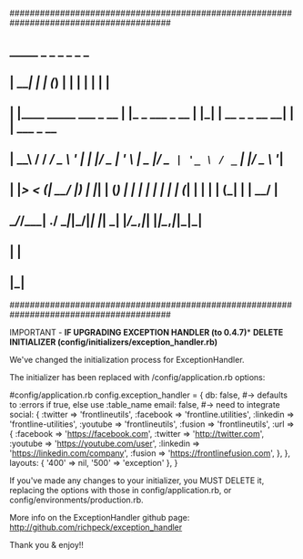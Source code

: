 ########################################################################################
##  _____                   _   _               _   _                 _ _             ##
## |  ___|                 | | (_)             | | | |               | | |            ##
## | |____  _____ ___ _ __ | |_ _  ___  _ __   | |_| | __ _ _ __   __| | | ___ _ __   ##
## |  __\ \/ / __/ _ \ '_ \| __| |/ _ \| '_ \  |  _  |/ _` | '_ \ / _` | |/ _ \ '__|  ##
## | |___>  < (_|  __/ |_) | |_| | (_) | | | | | | | | (_| | | | | (_| | |  __/ |     ##
## \____/_/\_\___\___| .__/ \__|_|\___/|_| |_| \_| |_/\__,_|_| |_|\__,_|_|\___|_|     ## 
##                   | |                                                              ##
##                  |_|                                                               ##
########################################################################################

IMPORTANT -
**IF UPGRADING EXCEPTION HANDLER (to 0.4.7)***
**DELETE INITIALIZER (config/initializers/exception_handler.rb)**

We've changed the initialization process for ExceptionHandler.

The initializer has been replaced with /config/application.rb
options:

#config/application.rb
config.exception_handler = {
	db:   	false, #-> defaults to :errors if true, else use :table_name
	email: 	false, #-> need to integrate
	social: {
	    :twitter 	=> 	'frontlineutils',
	    :facebook 	=> 	'frontline.utilities',
	    :linkedin 	=> 	'frontline-utilities',
	    :youtube 	=>	'frontlineutils',
	    :fusion 	=> 	'frontlineutils',
	    :url => {
		    :facebook 	=> 	'https://facebook.com',
		    :twitter 	=> 	'http://twitter.com',
		    :youtube 	=>	'https://youtube.com/user',
		    :linkedin 	=> 	'https://linkedin.com/company',
		    :fusion 	=> 	'https://frontlinefusion.com',
		},
	},
	layouts: {
	    '400' => nil,
	    '500' => 'exception'
	},
}

If you've made any changes to your initializer,
you MUST DELETE it, replacing the options with
those in config/application.rb, or
config/environments/production.rb.

More info on the ExceptionHandler github page:
http://github.com/richpeck/exception_handler

Thank you & enjoy!!